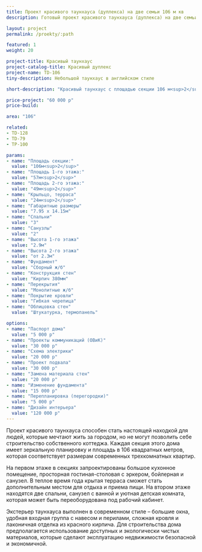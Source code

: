 ```yaml
---
title: Проект красивого таунхауса (дуплекса) на две семьи 106 м кв
description: Готовый проект красивого таунхауса (дуплекса) на две семьи, из кирпича, газобетона или пеноблока. Площадь секции&#58; 106 м.кв.

layout: project
permalink: /proekty/:path

featured: 1
weight: 20

project-title: Красивый таунхаус
project-catalog-title: Красивый дуплекс
project-name: TD-106
tiny-description: Небольшой таунхаус в английском стиле

short-description: "Красивый таунхаус с площадью секции 106 м<sup>2</sup>, площадь которого соответствует трехкомнатной квартире. Экономный вариант для тех, кто любит природу, но нуждается в обществе людей со схожими социальным статусом и взглядами на жизнь. Крытая терраса выходит на задний дворик и подарит вам прекрасные летние вечера, а при отличной погоде там можно собраться всей семьей или пригласить друзей."

price-project: "60 000 р"
price-build:

area: "106"

related:
- TD-128
- TD-79
- TP-100

params:
- name: "Площадь секции:"
  value: "106м<sup>2</sup>"
- name: "Площадь 1-го этажа:"
  value: "57м<sup>2</sup>"
- name: "Площадь 2-го этажа:"
  value: "49м<sup>2</sup>"
- name: "Крыльцо, терраса"
  value: "24м<sup>2</sup>"
- name: "Габаритные размеры"
  value: "7.95 x 14.15м"
- name: "Спальни"
  value: "3"
- name: "Санузлы"
  value: "2"
- name: "Высота 1-го этажа"
  value: "2.9м"
- name: "Высота 2-го этажа"
  value: "от 2.3м"
- name: "Фундамент"
  value: "Сборный ж/б"
- name: "Конструкция стен"
  value: "Кирпич 380мм"
- name: "Перекрытия"
  value: "Монолитные ж/б"
- name: "Покрытие кровли"
  value: "Гибкая черепица"
- name: "Облицовка стен"
  value: "Штукатурка, термопанель"

options:
- name: "Паспорт дома"
  value: "5 000 р"
- name: "Проекты коммуникаций (ОВиК)"
  value: "30 000 р"
- name: "Схема электрики"
  value: "20 000 р"
- name: "Проект подвала"
  value: "30 000 р"
- name: "Замена материала стен"
  value: "20 000 р"
- name: "Изменение фундамента"
  value: "15 000 р"
- name: "Перепланировка (перегородки)"
  value: "5 000 р"
- name: "Дизайн интерьера"
  value: "120 000 р"
---
```

Проект красивого таунхауса способен стать настоящей находкой для людей, которые мечтают жить за городом, но не могут позволить себе строительство собственного коттеджа. Каждая секция этого дома имеет зеркальную планировку и площадь в 106 квадратных метров, которая соответствует размерам современных трехкомнатных квартир.

На первом этаже в секциях запроектированы большое кухонное помещение, просторная гостиная-столовая с эркером, бойлерная и санузел. В теплое время года крытая терраса сможет стать дополнительным местом для отдыха и приема пищи. На втором этаже находятся две спальни, санузел с ванной и уютная детская комната, которая может быть переоборудована под рабочий кабинет.

Экстерьер таунхауса выполнен в современном стиле – большие окна, удобная входная группа с навесом и перилами, сложная кровля и лаконичная отделка из красного кирпича. Для строительства дома предполагается использование доступных и экологически чистых материалов, которые сделают эксплуатацию недвижимости безопасной и экономичной.